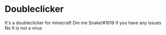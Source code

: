# Doubleclicker
It's a doubleclicker for minecraft 
Dm me Snake!#1619 if you have any issues
No It is not a virus
